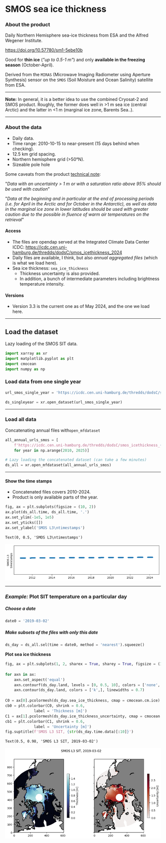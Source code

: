 # SMOS sea ice thickness

### About the product

Daily Northern Hemisphere sea-ice thickness from ESA and the Alfred Wegener Institute.

https://doi.org/10.57780/sm1-5ebe10b

Good for **thin ice** (*"up to 0.5-1 m"*) and only **available in the freezing season** (October-April).

Derived from the `MIRAS` (Microwave Imaging Radiometer using Aperture Synthesis)
sensor on the `SMOS` (Soil Moisture and Ocean Salinity) satellite from ESA. 


___
**Note:** In general, it is a better idea to use the combined Cryosat-2 and SMOS product. Roughly, the former does well in >1 m sea ice (central Arctic) and the latter in <1 m (marginal ice zone, Barents Sea..).
___



### About the data

- Daily data.
- Time range: 2010-10-15 to near-present (15 days behind when checking).
- 12.5 km grid spacing.
- Northern hemisphere grid (>50°N).
- Sizeable pole hole

Some caveats from the product [technical note](https://spaces.awi.de/display/CS2SMOS/SMOS+Sea+Ice+Thickness?preview=/297634432/467536036/AWI_ESA_SMOS_RM_TN_v3.1.pdf): 

"*Data with an uncertainty > 1 m or with a saturation ratio above 95% should be 
used with caution*"

"*Data at the beginning and in particular at the end of processing periods (i.e. for April in the 
Arctic and for October in the Antarctic), as well as data in the marginal ice zone in lower 
latitudes should be used with greater caution due to the possible in
fluence of warm air 
temperatures on the retrieval*"

#### Access

- The files are opendap served at the Integrated Climate Data Center ICDC: https://icdc.cen.uni-hamburg.de/thredds/dodsC/smos_icethickness_2024
- Daily files are available, I think, but also *annual aggregated files* (which is what we load here). 
- Sea ice thickness: `sea_ice_thickness`
    - Thickness uncertainty is also provided.
    - In addition, a bunch of intermediate parameters including brightness temperature intensity.

#### Versions

- Version 3.3 is the current one as of May 2024, and the one we load here.

____

## Load the dataset

Lazy loading of the SMOS SIT data.


```python
import xarray as xr
import matplotlib.pyplot as plt
import cmocean
import numpy as np
```

### Load data from one single year


```python
url_smos_single_year = 'https://icdc.cen.uni-hamburg.de/thredds/dodsC/smos_icethickness_2024' # V1.0 (2020-> 2022)
```


```python
ds_singleyear = xr.open_dataset(url_smos_single_year)
```

___

### Load all data
Concatenating annual files with`open_mfdataset`


```python
all_annual_urls_smos = [
    f'https://icdc.cen.uni-hamburg.de/thredds/dodsC/smos_icethickness_{year}'
    for year in np.arange(2010, 2025)]
```


```python
# Lazy loading the concatenated dataset (can take a few minutes)
ds_all = xr.open_mfdataset(all_annual_urls_smos)
```

___

#### Show the time stamps
- Concatenated files covers 2010-2024.
- Product is only available parts of the year.


```python
fig, ax = plt.subplots(figsize = (10, 2))
ax.plot(ds_all.time, ds_all.time, '.')
ax.set_ylim(-1e5, 1e5)
ax.set_yticks([])
ax.set_ylabel('SMOS L3\ntimestamps')
```




    Text(0, 0.5, 'SMOS L3\ntimestamps')




    
![png](output_16_1.png)
    


____

### *Example:* Plot SIT temperature on a particular day

##### Choose a date


```python
date0 = '2019-03-02'
```

##### Make subsets of the files with only this date


```python
ds_day = ds_all.sel(time = date0, method = 'nearest').squeeze()
```

**Plot sea ice thickness**


```python
fig, ax = plt.subplots(1, 2, sharex = True, sharey = True, figsize = (10, 5))

for axn in ax:
    axn.set_aspect('equal')
    axn.contourf(ds_day.land, levels = [0, 0.5, 10], colors = ['none', 'gray', ])
    axn.contour(ds_day.land, colors = ['k',], linewidths = 0.7)

C0 = ax[0].pcolormesh(ds_day.sea_ice_thickness, cmap = cmocean.cm.ice)
cb0 = plt.colorbar(C0, shrink = 0.6,
             label = 'Thickness [m]')
C1 = ax[1].pcolormesh(ds_day.ice_thickness_uncertainty, cmap = cmocean.cm.amp)
cb1 = plt.colorbar(C1, shrink = 0.6,
             label = 'Uncertainty [m]')
fig.suptitle(f'SMOS L3 SIT, {str(ds_day.time.data)[:10]}')
```




    Text(0.5, 0.98, 'SMOS L3 SIT, 2019-03-02')




    
![png](output_24_1.png)
    



```python

```
